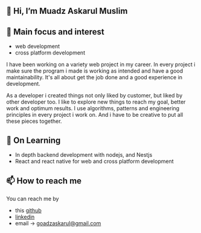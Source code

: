 ## 👋 Hi, I’m Muadz Askarul Muslim

## 👀 Main focus and interest
- web development
- cross platform development 


I have been working on a variety web project in my career. In every project i make sure the program i made is working as intended and have a good maintainability. It's all about get the job done and a good experience in development.

As a developer i created things not only liked by customer, but liked by other developer too. I like to explore new things to reach my goal, better work and optimum results. I use algorithms, patterns and engineering principles in every project i work on. And i have to be creative to put all these pieces together.


## 🌱 On Learning 
- In depth backend development with nodejs, and Nestjs
- React and react native for web and cross platform development

## 📫 How to reach me 
You can reach me by 
- this [github](https://github.com/RazionAsukaru)
- [linkedin](https://www.linkedin.com/in/muadz-askarul/)
- email -> goadzaskarul@gmail.com
